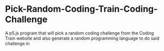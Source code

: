 # Pick-Random-Coding-Train-Coding-Challenge
A p5.js program that will pick a random coding challenge from the Coding Train website and also generate a random programming language to do said challenge in

